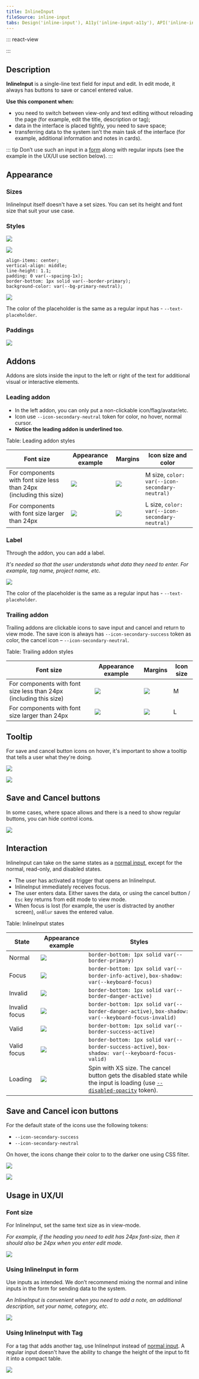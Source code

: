 ```yaml
---
title: InlineInput
fileSource: inline-input
tabs: Design('inline-input'), A11y('inline-input-a11y'), API('inline-input-api'), Example('inline-input-code'), Changelog('inline-input-changelog')
---
```


::: react-view

<script lang="tsx">
import React from 'react';
import InlineInput from '@semcore/ui/inline-input';
import PlaygroundGeneration from '@components/PlaygroundGeneration';

const STATES = ['normal', 'invalid', 'valid'];

const Preview = (preview) => {
  const { bool, select, radio } = preview('Input');

  const state = select({
    key: 'state',
    defaultValue: 'normal',
    label: 'State',
    options: STATES.map((value) => ({
      name: value,
      value,
    })),
  });

  const disabled = bool({
    key: 'disabled',
    defaultValue: false,
    label: 'Disabled',
  });

  return (
    <InlineInput state={state} disabled={disabled}>
      <InlineInput.Value placeholder='Placeholder' aria-label='Inline input example' />
      <InlineInput.ConfirmControl />
      <InlineInput.CancelControl />
    </InlineInput>
  );
};

const App = PlaygroundGeneration(Preview);
</script>

:::

## Description

**InlineInput** is a single-line text field for input and edit. In edit mode, it always has buttons to save or cancel entered value.

**Use this component when:**

- you need to switch between view-only and text editing without reloading the page (for example, edit the title, description or tag);
- data in the interface is placed tightly, you need to save space;
- transferring data to the system isn’t the main task of the interface (for example, additional information and notes in cards).

::: tip
Don’t use such an input in a [form](/patterns/form/form) along with regular inputs (see the example in the UX/UI use section below).
:::

## Appearance

### Sizes

InlineInput itself doesn't have a set sizes. You can set its height and font size that suit your use case.

### Styles

![](static/normal.png)

![](static/focus.png)

```
align-items: center;
vertical-align: middle;
line-height: 1.1;
padding: 0 var(--spacing-1x);
border-bottom: 1px solid var(--border-primary);
background-color: var(--bg-primary-neutral);
```

![](static/normal-placeholder.png)

The color of the placeholder is the same as a regular input has - `--text-placeholder`.

### Paddings

![](static/paddings.png)

## Addons

Addons are slots inside the input to the left or right of the text for additional visual or interactive elements.

### Leading addon

- In the left addon, you can only put a non-clickable icon/flag/avatar/etc.
- Icon use `--icon-secondary-neutral` token for color, no hover, normal cursor.
- **Notice the leading addon is underlined too**.

Table: Leading addon styles

| Font size                                                          | Appearance example                  | Margins                                   | Icon size and color                            |
| ------------------------------------------------------------------ | ----------------------------------- | ----------------------------------------- | ---------------------------------------------- |
| For components with font size less than 24px (including this size) | ![](static/leading-addon-focus.png) | ![](static/leading-addon-margins.png)     | M size, `color: var(--icon-secondary-neutral)` |
| For components with font size larger than 24px                     | ![](static/leading-addon-big.png)   | ![](static/leading-addon-big-margins.png) | L size, `color: var(--icon-secondary-neutral)` |

### Label

Through the addon, you can add a label.

_It's needed so that the user understands what data they need to enter. For example, tag name, project name, etc._

![](static/permanent-placeholder.png)

The color of the placeholder is the same as a regular input has - `--text-placeholder`.

### Trailing addon

Trailing addons are clickable icons to save input and cancel and return to view mode.
The save icon is always has `--icon-secondary-success` token as color, the cancel icon – `--icon-secondary-neutral`.

Table: Trailing addon styles

| Font size                                                          | Appearance example                         | Margins                    | Icon size |
| ------------------------------------------------------------------ | ------------------------------------------ | -------------------------- | --------- |
| For components with font size less than 24px (including this size) | ![](static/trailing-addon-margins.png)     | ![](static/small-text.png) | M         |
| For components with font size larger than 24px                     | ![](static/trailing-addon-big-margins.png) | ![](static/big-text.png)   | L         |

## Tooltip

For save and cancel button icons on hover, it's important to show a tooltip that tells a user what they're doing.

![](static/tooltip2.png)

![](static/tooltip1.png)

## Save and Cancel buttons

In some cases, where space allows and there is a need to show regular buttons, you can hide control icons.

![](static/buttons.png)

## Interaction

InlineInput can take on the same states as a [normal input](/components/input/input), except for the normal, read-only, and disabled states.

- The user has activated a trigger that opens an InlineInput.
- InlineInput immediately receives focus.
- The user enters data. Either saves the data, or using the cancel button / `Esc` key returns from edit mode to view mode.
- When focus is lost (for example, the user is distracted by another screen), `onBlur` saves the entered value.

Table: InlineInput states

| State         | Appearance example            | Styles                                                                                                                                                          |
| ------------- | ----------------------------- | --------------------------------------------------------------------------------------------------------------------------------------------------------------- |
| Normal        | ![](static/normal.png)        | `border-bottom: 1px solid var(--border-primary)`                                                                                                                |
| Focus         | ![](static/focus.png)         | `border-bottom: 1px solid var(--border-info-active)`, `box-shadow: var(--keyboard-focus)`                                                                       |
| Invalid       | ![](static/invalid.png)       | `border-bottom: 1px solid var(--border-danger-active)`                                                                                                          |
| Invalid focus | ![](static/invalid-focus.png) | `border-bottom: 1px solid var(--border-danger-active)`, `box-shadow: var(--keyboard-focus-invalid)`                                                             |
| Valid         | ![](static/valid.png)         | `border-bottom: 1px solid var(--border-success-active)`                                                                                                         |
| Valid focus   | ![](static/valid-focus.png)   | `border-bottom: 1px solid var(--border-success-active)`, `box-shadow: var(--keyboard-focus-valid)`                                                              |
| Loading       | ![](static/loading.png)       | Spin with XS size. The cancel button gets the disabled state while the input is loading (use [`--disabled-opacity`](/style/design-tokens/design-tokens) token). |

## Save and Cancel icon buttons

For the default state of the icons use the following tokens:

- `--icon-secondary-success`
- `--icon-secondary-neutral`

On hover, the icons change their color to to the darker one using CSS filter.

![](static/tooltip2.png)

![](static/tooltip1.png)

## Usage in UX/UI

### Font size

For InlineInput, set the same text size as in view-mode.

_For example, if the heading you need to edit has 24px font-size, then it should also be 24px when you enter edit mode._

![](static/inline-size-yes-no.png)

### Using InlineInput in form

Use inputs as intended. We don’t recommend mixing the normal and inline inputs in the form for sending data to the system.

_An InlineInput is convenient when you need to add a note, an additional description, set your name, category, etc._

![](static/inline-yes-no.png)

### Using InlineInput with Tag

For a tag that adds another tag, use InlineInput instead of [normal input](/components/input/input). A regular input doesn't have the ability to change the height of the input to fit it into a compact table.

![](static/inline-tag-yes-no.png)
